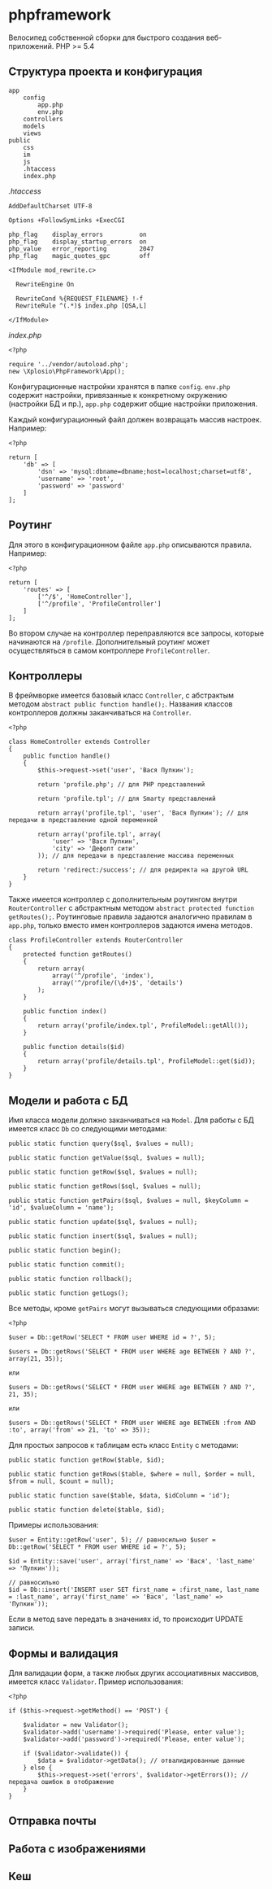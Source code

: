 phpframework
============

Велосипед собственной сборки для быстрого создания веб-приложений. PHP >= 5.4


Структура проекта и конфигурация
--------------------------------

	app
		config
			app.php
			env.php
		controllers
		models
		views
	public
		css
		im
		js
		.htaccess
		index.php

_.htaccess_

	AddDefaultCharset UTF-8

	Options +FollowSymLinks +ExecCGI

	php_flag    display_errors          on
	php_flag    display_startup_errors  on
	php_value   error_reporting         2047
	php_flag    magic_quotes_gpc        off

	<IfModule mod_rewrite.c>

	  RewriteEngine On

	  RewriteCond %{REQUEST_FILENAME} !-f
	  RewriteRule ^(.*)$ index.php [QSA,L]

	</IfModule>

_index.php_

	<?php
    
    require '../vendor/autoload.php';
    new \Xplosio\PhpFramework\App();

Конфигурационные настройки хранятся в папке `config`. `env.php` содержит настройки, привязанные к конкретному окружению (настройки БД и пр.), `app.php` содержит общие настройки приложения.

Каждый конфигурационный файл должен возвращать массив настроек. Например:

	<?php

	return [
	    'db' => [
	        'dsn' => 'mysql:dbname=dbname;host=localhost;charset=utf8',
	        'username' => 'root',
	        'password' => 'password'
	    ]
	];


Роутинг
-------

Для этого в конфигурационном файле `app.php` описываются правила. Например:

	<?php

	return [
	    'routes' => [
	        ['^/$', 'HomeController'],
	        ['^/profile', 'ProfileController']
	    ]
	];

Во втором случае на контроллер переправляются все запросы, которые начинаются на `/profile`. Дополнительный роутинг может осуществляться в самом контроллере `ProfileController`.


Контроллеры
-----------

В фреймворке имеется базовый класс `Controller`, с абстрактым методом `abstract public function handle();`. Названия классов контроллеров должны заканчиваться на `Controller`.

	<?php

	class HomeController extends Controller
	{
	    public function handle()
	    {
	        $this->request->set('user', 'Вася Пупкин');

	        return 'profile.php'; // для PHP представлений

	        return 'profile.tpl'; // для Smarty представлений

	        return array('profile.tpl', 'user', 'Вася Пупкин'); // для передачи в представление одной переменной

	        return array('profile.tpl', array(
	            'user' => 'Вася Пупкин',
	            'city' => 'Дефолт сити'
	        )); // для передачи в представление массива переменных

	        return 'redirect:/success'; // для редиректа на другой URL
	    }
	}

Также имеется контроллер с дополнительным роутингом внутри `RouterController` с абстрактным методом `abstract protected function getRoutes();`. Роутинговые правила задаются аналогично правилам в `app.php`, только вместо имен контроллеров задаются имена методов.

	class ProfileController extends RouterController
	{
	    protected function getRoutes()
	    {
	        return array(
	            array('^/profile', 'index'),
	            array('^/profile/(\d+)$', 'details')
	        );
	    }

	    public function index()
	    {
	        return array('profile/index.tpl', ProfileModel::getAll());
	    }

	    public function details($id)
	    {
	        return array('profile/details.tpl', ProfileModel::get($id));
	    }
	}


Модели и работа с БД
--------------------

Имя класса модели должно заканчиваться на `Model`. Для работы с БД имеется класс `Db` со следующими методами:

	public static function query($sql, $values = null);

	public static function getValue($sql, $values = null);

	public static function getRow($sql, $values = null);

	public static function getRows($sql, $values = null);

	public static function getPairs($sql, $values = null, $keyColumn = 'id', $valueColumn = 'name');

	public static function update($sql, $values = null);

	public static function insert($sql, $values = null);

	public static function begin();

	public static function commit();

	public static function rollback();

	public static function getLogs();

Все методы, кроме `getPairs` могут вызываться следующими образами:

	<?php

	$user = Db::getRow('SELECT * FROM user WHERE id = ?', 5);

	$users = Db::getRows('SELECT * FROM user WHERE age BETWEEN ? AND ?', array(21, 35));

	или

	$users = Db::getRows('SELECT * FROM user WHERE age BETWEEN ? AND ?', 21, 35);

	или

	$users = Db::getRows('SELECT * FROM user WHERE age BETWEEN :from AND :to', array('from' => 21, 'to' => 35));

Для простых запросов к таблицам есть класс `Entity` с методами:

	public static function getRow($table, $id);

	public static function getRows($table, $where = null, $order = null, $from = null, $count = null);

	public static function save($table, $data, $idColumn = 'id');

	public static function delete($table, $id);

Примеры использования:

	$user = Entity::getRow('user', 5); // равносильно $user = Db::getRow('SELECT * FROM user WHERE id = ?', 5);

	$id = Entity::save('user', array('first_name' => 'Вася', 'last_name' => 'Пупкин'));

	// равносильно
	$id = Db::insert('INSERT user SET first_name = :first_name, last_name = :last_name', array('first_name' => 'Вася', 'last_name' => 'Пупкин'));

Если в метод save передать в значениях id, то происходит UPDATE записи.


Формы и валидация
-----------------

Для валидации форм, а также любых других ассоциативных массивов, имеется класс `Validator`. Пример использования:

	<?php

	if ($this->request->getMethod() == 'POST') {

	    $validator = new Validator();
	    $validator->add('username')->required('Please, enter value');
	    $validator->add('password')->required('Please, enter value');

	    if ($validator->validate()) {
	        $data = $validator->getData(); // отвалидированные данные
	    } else {
	        $this->request->set('errors', $validator->getErrors()); // передача ошибок в отображение
	    }
	}


Отправка почты
--------------


Работа с изображениями
----------------------


Кеш
---
